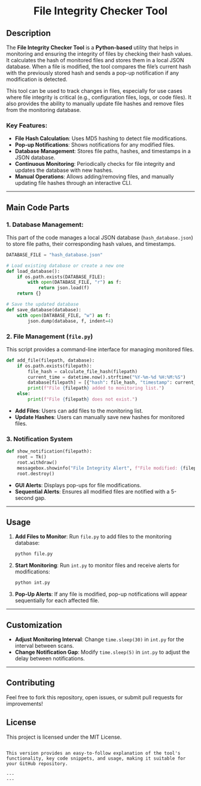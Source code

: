 <h1 align="center">File Integrity Checker Tool</h1>

## Description

The **File Integrity Checker Tool** is a **Python-based** utility that helps in monitoring and ensuring the integrity of files by checking their hash values. It calculates the hash of monitored files and stores them in a local JSON database. When a file is modified, the tool compares the file’s current hash with the previously stored hash and sends a pop-up notification if any modification is detected.

This tool can be used to track changes in files, especially for use cases where file integrity is critical (e.g., configuration files, logs, or code files). It also provides the ability to manually update file hashes and remove files from the monitoring database.

### Key Features:
- **File Hash Calculation**: Uses MD5 hashing to detect file modifications.
- **Pop-up Notifications**: Shows notifications for any modified files.
- **Database Management**: Stores file paths, hashes, and timestamps in a JSON database.
- **Continuous Monitoring**: Periodically checks for file integrity and updates the database with new hashes.
- **Manual Operations**: Allows adding/removing files, and manually updating file hashes through an interactive CLI.

---

## Main Code Parts

### 1. **Database Management**:
This part of the code manages a local JSON database (`hash_database.json`) to store file paths, their corresponding hash values, and timestamps.

```python
DATABASE_FILE = "hash_database.json"

# Load existing database or create a new one
def load_database():
    if os.path.exists(DATABASE_FILE):
        with open(DATABASE_FILE, "r") as f:
            return json.load(f)
    return {}

# Save the updated database
def save_database(database):
    with open(DATABASE_FILE, "w") as f:
        json.dump(database, f, indent=4)
```

### 2. File Management (`file.py`)

This script provides a command-line interface for managing monitored files.

```python
def add_file(filepath, database):
    if os.path.exists(filepath):
        file_hash = calculate_file_hash(filepath)
        current_time = datetime.now().strftime("%Y-%m-%d %H:%M:%S")
        database[filepath] = [{"hash": file_hash, "timestamp": current_time}]
        print(f"File {filepath} added to monitoring list.")
    else:
        print(f"File {filepath} does not exist.")
```

- **Add Files**: Users can add files to the monitoring list.
- **Update Hashes**: Users can manually save new hashes for monitored files.

### 3. Notification System

```python
def show_notification(filepath):
    root = Tk()
    root.withdraw()
    messagebox.showinfo("File Integrity Alert", f"File modified: {filepath}")
    root.destroy()
```

- **GUI Alerts**: Displays pop-ups for file modifications.
- **Sequential Alerts**: Ensures all modified files are notified with a 5-second gap.

---

## Usage

1. **Add Files to Monitor**:
   Run `file.py` to add files to the monitoring database:
   ```bash
   python file.py
   ```

2. **Start Monitoring**:
   Run `int.py` to monitor files and receive alerts for modifications:
   ```bash
   python int.py
   ```

3. **Pop-Up Alerts**:
   If any file is modified, pop-up notifications will appear sequentially for each affected file.

---

## Customization

- **Adjust Monitoring Interval**: Change `time.sleep(30)` in `int.py` for the interval between scans.
- **Change Notification Gap**: Modify `time.sleep(5)` in `int.py` to adjust the delay between notifications.

---

## Contributing

Feel free to fork this repository, open issues, or submit pull requests for improvements!

## License

This project is licensed under the MIT License.
```

This version provides an easy-to-follow explanation of the tool's functionality, key code snippets, and usage, making it suitable for your GitHub repository.

---
---

